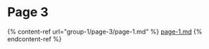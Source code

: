 # Page 3

{% content-ref url="group-1/page-3/page-1.md" %}
[page-1.md](group-1/page-3/page-1.md)
{% endcontent-ref %}

